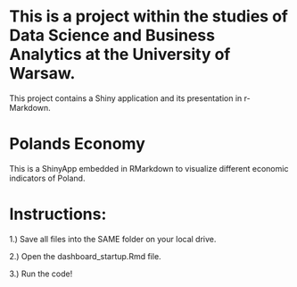# This is a project within the studies of Data Science and Business Analytics at the University of Warsaw.
This project contains a Shiny application and its presentation in r-Markdown.

# Polands Economy
This is a ShinyApp embedded in RMarkdown to visualize different economic indicators of Poland.

# Instructions:

1.) Save all files into the SAME folder on your local drive.

2.) Open the dashboard_startup.Rmd file.

3.) Run the code!
